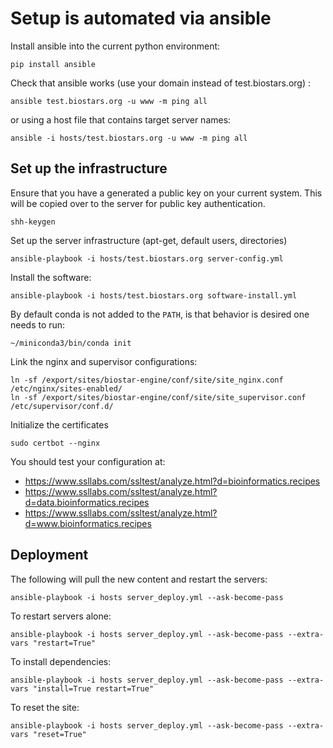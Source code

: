 # Setup is automated via ansible

Install ansible into the current python environment:

    pip install ansible

Check that ansible works (use your domain instead of test.biostars.org) :

    ansible test.biostars.org -u www -m ping all

or using a host file that contains target server names:

    ansible -i hosts/test.biostars.org -u www -m ping all

## Set up the infrastructure

Ensure that you have a generated a public key on your current system. This will be copied over
to the server for public key authentication.

    shh-keygen

Set up the server infrastructure (apt-get, default users, directories)

    ansible-playbook -i hosts/test.biostars.org server-config.yml

Install the software:

    ansible-playbook -i hosts/test.biostars.org software-install.yml

By default conda is not added to the `PATH`, is that behavior is desired one needs to run:

    ~/miniconda3/bin/conda init

Link the nginx and supervisor configurations:

    ln -sf /export/sites/biostar-engine/conf/site/site_nginx.conf /etc/nginx/sites-enabled/
    ln -sf /export/sites/biostar-engine/conf/site/site_supervisor.conf /etc/supervisor/conf.d/ 
        
Initialize the certificates

    sudo certbot --nginx

You should test your configuration at:

* https://www.ssllabs.com/ssltest/analyze.html?d=bioinformatics.recipes
* https://www.ssllabs.com/ssltest/analyze.html?d=data.bioinformatics.recipes
* https://www.ssllabs.com/ssltest/analyze.html?d=www.bioinformatics.recipes

## Deployment

The following will pull the new content and restart the servers:

    ansible-playbook -i hosts server_deploy.yml --ask-become-pass


To restart servers alone:

    ansible-playbook -i hosts server_deploy.yml --ask-become-pass --extra-vars "restart=True"


To install dependencies:

    ansible-playbook -i hosts server_deploy.yml --ask-become-pass --extra-vars "install=True restart=True"

To reset the site:

    ansible-playbook -i hosts server_deploy.yml --ask-become-pass --extra-vars "reset=True"

